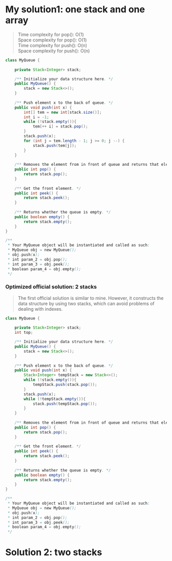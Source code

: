 # My solution1: one stack and one array
> Time complexity for pop(): O(1)<br>Space complexity for pop(): O(1)<br> Time complexity for push(): O(n)<br> Space complexity for push(): O(n)
```Java
class MyQueue {
    
    private Stack<Integer> stack;

    /** Initialize your data structure here. */
    public MyQueue() {
        stack = new Stack<>();
    }
    
    /** Push element x to the back of queue. */
    public void push(int x) {
        int[] tem = new int[stack.size()];
        int i = -1;
        while (!stack.empty()){
            tem[++ i] = stack.pop();
        }
        stack.push(x);
        for (int j = tem.length - 1; j >= 0; j --) {
            stack.push(tem[j]);
        }
    }
    
    /** Removes the element from in front of queue and returns that element. */
    public int pop() {
        return stack.pop();
    }
    
    /** Get the front element. */
    public int peek() {
        return stack.peek();
    }
    
    /** Returns whether the queue is empty. */
    public boolean empty() {
        return stack.empty();
    }
}

/**
 * Your MyQueue object will be instantiated and called as such:
 * MyQueue obj = new MyQueue();
 * obj.push(x);
 * int param_2 = obj.pop();
 * int param_3 = obj.peek();
 * boolean param_4 = obj.empty();
 */
```
### Optimized official solution: 2 stacks
> The first official solution is similar to mine. However, it constructs the data structure by using two stacks, which can avoid problems of dealing with indexes.
```Java
class MyQueue {
    
    private Stack<Integer> stack;
    int top;

    /** Initialize your data structure here. */
    public MyQueue() {
        stack = new Stack<>();
    }
    
    /** Push element x to the back of queue. */
    public void push(int x) {
        Stack<Integer> tempStack = new Stack<>();
        while (!stack.empty()){
            tempStack.push(stack.pop());
        }
        stack.push(x);
        while (!tempStack.empty()){
            stack.push(tempStack.pop());
        }
    }
    
    /** Removes the element from in front of queue and returns that element. */
    public int pop() {
        return stack.pop();
    }
    
    /** Get the front element. */
    public int peek() {
        return stack.peek();
    }
    
    /** Returns whether the queue is empty. */
    public boolean empty() {
        return stack.empty();
    }
}

/**
 * Your MyQueue object will be instantiated and called as such:
 * MyQueue obj = new MyQueue();
 * obj.push(x);
 * int param_2 = obj.pop();
 * int param_3 = obj.peek();
 * boolean param_4 = obj.empty();
 */
```
# Solution 2: two stacks
